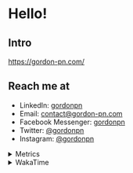 # Hello!

## Intro

<https://gordon-pn.com/>

## Reach me at

- LinkedIn: [gordonpn](https://www.linkedin.com/in/gordonpn/)
- Email: [contact@gordon-pn.com](mailto:contact@gordon-pn.com)
- Facebook Messenger: [gordonpn](https://www.messenger.com/t/Gordonpn)
- Twitter: [@gordonpn](https://twitter.com/Gordonpn)
- Instagram: [@gordonpn](https://www.instagram.com/gordonpn/)

<details>
  <summary>Metrics</summary>

  <img align="center" src="https://github.com/gordonpn/gordonpn/blob/master/github-metrics.svg" alt="GitHub Metrics">

</details>

<details>
  <summary>WakaTime</summary>

  <!--START_SECTION:waka-->
📊 **This Week I Spent My Time On** 

```text
💬 Programming Languages: 
Other                    33 hrs 6 mins       ████████████████████████░   96.95 % 
Java                     30 mins             ░░░░░░░░░░░░░░░░░░░░░░░░░   01.50 % 
Ruby                     18 mins             ░░░░░░░░░░░░░░░░░░░░░░░░░   00.90 % 
JSON                     4 mins              ░░░░░░░░░░░░░░░░░░░░░░░░░   00.20 % 
Markdown                 2 mins              ░░░░░░░░░░░░░░░░░░░░░░░░░   00.13 % 

🔥 Editors: 
Chrome                   18 hrs 30 mins      ██████████████░░░░░░░░░░░   54.18 % 
Messages                 4 hrs 30 mins       ███░░░░░░░░░░░░░░░░░░░░░░   13.22 % 
Firefox                  4 hrs               ███░░░░░░░░░░░░░░░░░░░░░░   11.72 % 
Slack                    2 hrs 43 mins       ██░░░░░░░░░░░░░░░░░░░░░░░   07.99 % 
iTerm2                   1 hr 7 mins         █░░░░░░░░░░░░░░░░░░░░░░░░   03.27 % 
```


 Last Updated on 22/09/2025 16:29:40 UTC
<!--END_SECTION:waka-->
</details>
